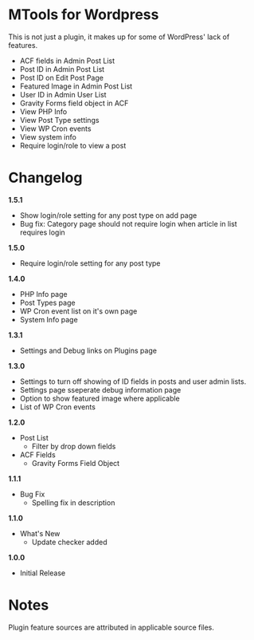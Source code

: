 MTools for Wordpress
====================

This is not just a plugin, it makes up for some of WordPress' lack of features. 

* ACF fields in Admin Post List
* Post ID in Admin Post List
* Post ID on Edit Post Page
* Featured Image in Admin Post List
* User ID in Admin User List
* Gravity Forms field object in ACF
* View PHP Info
* View Post Type settings
* View WP Cron events
* View system info
* Require login/role to view a post

Changelog
=========

**1.5.1**

* Show login/role setting for any post type on add page
* Bug fix: Category page should not require login when article in list requires login

**1.5.0**

* Require login/role setting for any post type

**1.4.0**

* PHP Info page
* Post Types page
* WP Cron event list on it's own page
* System Info page

**1.3.1**

* Settings and Debug links on Plugins page

**1.3.0**

* Settings to turn off showing of ID fields in posts and user admin lists.
* Settings page sseperate debug information page
* Option to show featured image where applicable
* List of WP Cron events

**1.2.0**

* Post List
    * Filter by drop down fields
* ACF Fields
    * Gravity Forms Field Object
    
**1.1.1**

* Bug Fix
    * Spelling fix in description
    
**1.1.0**

* What's New
    * Update checker added
 
**1.0.0**
 
* Initial Release

Notes
=====

Plugin feature sources are attributed in applicable source files.